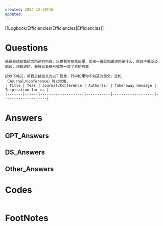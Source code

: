 ```yaml
---
created: 2024-12-20T16
updated: ...
---
```

[[Logbook/Efficiencies/Efficiencies|Efficiencies]]

# Questions




```text
简要总结这篇论文所讲的内容，以供我写在笔记里，后来一看就知道讲的是什么，而且不要泛泛而谈，你知道的。最好以表格形式等一目了然的形式
```


```text
按以下格式，帮我总结论文的以下信息，其中如果你不知道的部分，比如（Journal/Conference）可以空着。
| Title | Year | Journal/Conference | Author(s) | Take-away message | Inspiration for us |
|-------|------|--------------------|-----------|-------------------|--------------------|

```

# Answers

## GPT_Answers


## DS_Answers


## Other_Answers


# Codes

```python

```


# FootNotes
